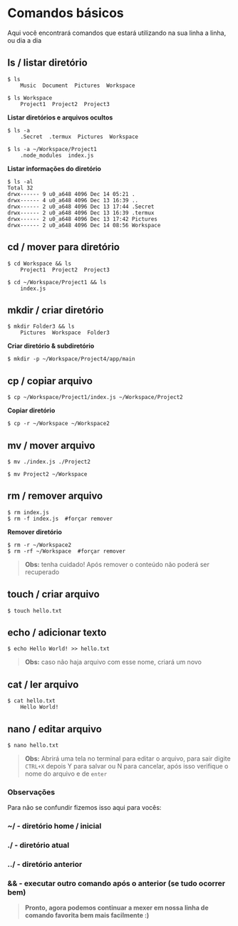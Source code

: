 # Comandos básicos
Aqui você encontrará comandos que estará utilizando na sua linha a linha, ou dia a dia

## ls / listar diretório
```
$ ls
    Music  Document  Pictures  Workspace

$ ls Workspace
    Project1  Project2  Project3
```
**Listar diretórios e arquivos ocultos**
```
$ ls -a
    .Secret  .termux  Pictures  Workspace 

$ ls -a ~/Workspace/Project1
    .node_modules  index.js
```
**Listar informações do diretório**
```
$ ls -al
Total 32
drwx------ 9 u0_a648 4096 Dec 14 05:21 .
drwx------ 4 u0_a648 4096 Dec 13 16:39 ..
drwx------ 2 u0_a648 4096 Dec 13 17:44 .Secret
drwx------ 2 u0_a648 4096 Dec 13 16:39 .termux
drwx------ 2 u0_a648 4096 Dec 13 17:42 Pictures
drwx------ 2 u0_a648 4096 Dec 14 08:56 Workspace
```
## cd / mover para diretório
```
$ cd Workspace && ls
    Project1  Project2  Project3

$ cd ~/Workspace/Project1 && ls
    index.js
```
## mkdir / criar diretório
```
$ mkdir Folder3 && ls
    Pictures  Workspace  Folder3
```
**Criar diretório & subdiretório**
```
$ mkdir -p ~/Workspace/Project4/app/main
```
##  cp / copiar arquivo
```
$ cp ~/Workspace/Project1/index.js ~/Workspace/Project2
```
**Copiar diretório**
```
$ cp -r ~/Workspace ~/Workspace2
```
## mv / mover arquivo
```
$ mv ./index.js ./Project2

$ mv Project2 ~/Workspace
```

## rm / remover arquivo
```
$ rm index.js
$ rm -f index.js  #forçar remover
```
**Remover diretório**
```
$ rm -r ~/Workspace2
$ rm -rf ~/Workspace  #forçar remover
```
> **Obs:** tenha cuidado! Após remover o conteúdo não poderá ser recuperado
## touch / criar arquivo
```
$ touch hello.txt
```
## echo / adicionar texto
```
$ echo Hello World! >> hello.txt
```
> **Obs:** caso não haja arquivo com esse nome, criará um novo
## cat / ler arquivo
```
$ cat hello.txt
    Hello World!
```
## nano / editar arquivo
```
$ nano hello.txt
```
> **Obs:** Abrirá uma tela no terminal para editar o arquivo, para sair digite ```CTRL+X``` depois Y para salvar ou N para cancelar, após isso verifique o nome do arquivo e de ```enter```


### Observações
Para não se confundir fizemos isso aqui para vocês:

### ~/ - diretório home / inicial
### ./ - diretório atual
### ../ - diretório anterior
### && - executar outro comando após o anterior (se tudo ocorrer bem)

> **Pronto, agora podemos continuar a mexer em nossa linha de comando favorita bem mais facilmente :)**

